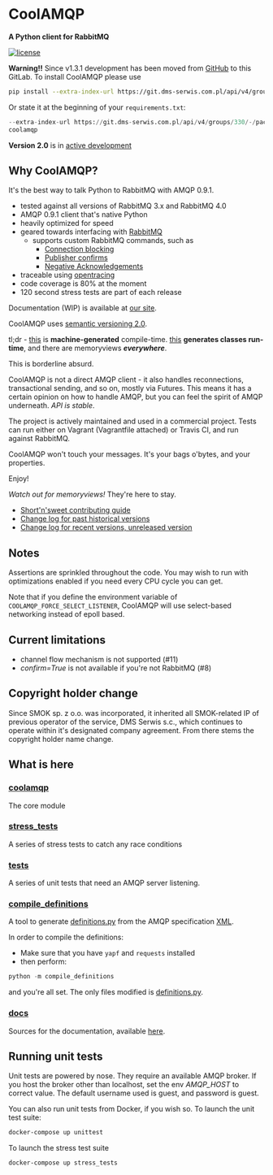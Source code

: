 CoolAMQP
========

**A Python client for RabbitMQ**

[![license](https://img.shields.io/github/license/mashape/apistatus.svg)]()

**Warning!!** Since v1.3.1 development has been moved 
from [GitHub](https://github.com/smok-serwis/coolamqp) to this GitLab.
To install CoolAMQP please use

```bash
pip install --extra-index-url https://git.dms-serwis.com.pl/api/v4/groups/330/-/packages/pypi/simple coolamqp
```

Or state it at the beginning of your `requirements.txt`:

```python
--extra-index-url https://git.dms-serwis.com.pl/api/v4/groups/330/-/packages/pypi/simple
coolamqp
```

**Version 2.0** is in [active development](https://git.dms-serwis.com.pl/smokserwis/coolamqp/-/milestones/3)

Why CoolAMQP?
-------------

It's the best way to talk Python to RabbitMQ with AMQP 0.9.1.

* tested against all versions of RabbitMQ 3.x and RabbitMQ 4.0
* AMQP 0.9.1 client that's native Python
* heavily optimized for speed
* geared towards interfacing with [RabbitMQ](https://www.rabbitmq.com/)
  * supports custom RabbitMQ commands, such as
    * [Connection blocking](https://www.rabbitmq.com/docs/connection-blocked)
    * [Publisher confirms](https://www.rabbitmq.com/docs/confirms#publisher-confirms)
    * [Negative Acknowledgements](https://www.rabbitmq.com/docs/nack)
* traceable using [opentracing](https://opentracing.io/)
* code coverage is 80% at the moment
* 120 second stress tests are part of each release

Documentation (WIP) is available at [our site](http://smokserwis.docs.smok.co/coolamqp).

CoolAMQP uses [semantic versioning 2.0](https://semver.org/spec/v2.0.0.html).

tl;dr - [this](coolamqp/framing/definitions.py) is **machine-generated** compile-time.
[this](coolamqp/framing/compilation/content_property.py) **generates classes run-time**,
and there are memoryviews **_everywhere_**. 

This is borderline absurd.

CoolAMQP is not a direct AMQP client - it also handles reconnections, transactional sending,
and so on, mostly via Futures. This means it has a certain opinion on how to 
handle AMQP, but you can feel the spirit of AMQP underneath. *API is stable*.


The project is actively maintained and used in a commercial project. Tests can run
either on Vagrant (Vagrantfile attached) or Travis CI, and run against RabbitMQ.

CoolAMQP won't touch your messages. It's your bags o'bytes, and your properties.

Enjoy!

_Watch out for memoryviews!_ They're here to stay.

* [Short'n'sweet contributing guide](CONTRIBUTING.md)
* [Change log for past historical versions](https://github.com/smok-serwis/coolamqp/releases/)
* [Change log for recent versions, unreleased version](CHANGELOG.md)


## Notes
Assertions are sprinkled throughout the code. You may wish to run with optimizations enabled
if you need every CPU cycle you can get.

Note that if you define the environment variable of `COOLAMQP_FORCE_SELECT_LISTENER`, 
CoolAMQP will use select-based networking instead of epoll based.

## Current limitations

* channel flow mechanism is not supported (#11)
* _confirm=True_ is not available if you're not RabbitMQ (#8)


## Copyright holder change

Since SMOK sp. z o.o. was incorporated, it inherited all SMOK-related
IP of previous operator of the service, DMS Serwis s.c., which
continues to operate within it's designated company agreement.
From there stems the copyright holder name change.

## What is here

### [coolamqp](coolamqp/)

The core module

### [stress_tests](stress_tests/)

A series of stress tests to catch any race conditions

### [tests](tests/)

A series of unit tests that need an AMQP server listening.

### [compile_definitions](compile_definitions/)

A tool to generate [definitions.py](coolamqp/framing/definitions.py) from the AMQP specification 
[XML](https://www.rabbitmq.com/resources/specs/amqp0-9-1.extended.xml).

In order to compile the definitions:

* Make sure that you have `yapf` and `requests` installed
* then perform:
```python
python -m compile_definitions
```

and you're all set. The only files modified is
[definitions.py](coolamqp/framing/definitions.py).

### [docs](docs/)

Sources for the documentation, available
[here](https://coolamqp.readthedocs.io/en/latest/).

## Running unit tests

Unit tests are powered by nose. They require an available AMQP broker.
If you host the broker other than localhost, set the env *AMQP_HOST* to correct value.
The default username used is guest, and password is guest.

You can also run unit tests from Docker, if you wish so. To launch the unit test suite:

```bash
docker-compose up unittest
```

To launch the stress test suite

```bash
docker-compose up stress_tests
```
